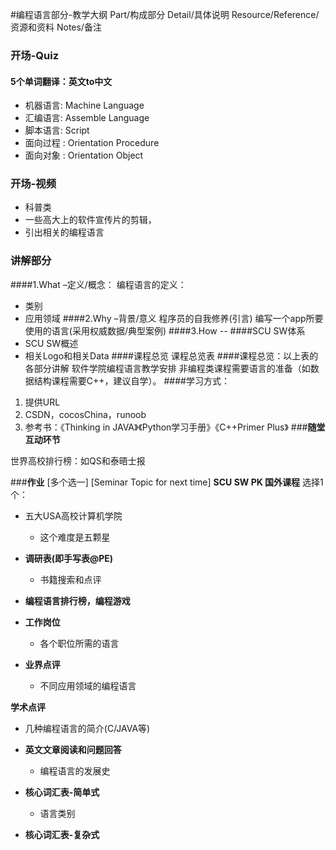 #编程语言部分-教学大纲
Part/构成部分
Detail/具体说明
Resource/Reference/资源和资料
Notes/备注
### **开场-Quiz**
#### 5个单词翻译：英文to中文
- 机器语言: Machine Language 
- 汇编语言: Assemble Language
- 脚本语言: Script
- 面向过程 : Orientation Procedure
- 面向对象 : Orientation Object

### **开场-视频**
- 科普类
- 一些高大上的软件宣传片的剪辑，
- 引出相关的编程语言

###  **讲解部分**
####1.What  –定义/概念：
编程语言的定义：
- 类别
- 应用领域
####2.Why   –背景/意义
程序员的自我修养(引言)
编写一个app所要使用的语言(采用权威数据/典型案例)
####3.How --
####SCU SW体系
- SCU SW概述
- 相关Logo和相关Data
####课程总览
课程总览表
####课程总览：以上表的各部分讲解
软件学院编程语言教学安排
非编程类课程需要语言的准备（如数据结构课程需要C\++，建议自学）。
####学习方式：
1. 提供URL
2. CSDN，cocosChina，runoob
3. 参考书：《Thinking in JAVA》《Python学习手册》《C++Primer Plus》
###**随堂互动环节**

世界高校排行榜：如QS和泰晤士报

###**作业**
\[多个选一]
\[Seminar Topic for next time]
**SCU SW PK 国外课程**
选择1个：

- 五大USA高校计算机学院
  - 这个难度是五颗星

- **调研表(即手写表@PE)**
  - 书籍搜索和点评
- **编程语言排行榜，编程游戏**
- **工作岗位**
  - 各个职位所需的语言
- **业界点评**
  - 不同应用领域的编程语言


**学术点评**
 - 几种编程语言的简介(C/JAVA等)


- **英文文章阅读和问题回答**
  - 编程语言的发展史


- **核心词汇表-简单式**
  - 语言类别


- **核心词汇表-复杂式**


